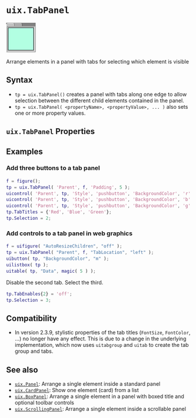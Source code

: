 # `uix.TabPanel`

![TabPanel](Images/bigicon_TabPanel.png "TabPanel")

Arrange elements in a panel with tabs for selecting which element is visible

## Syntax

* `tp = uix.TabPanel()` creates a panel with tabs along one edge to allow selection between the different child elements contained in the panel.
* `tp = uix.TabPanel( <propertyName>, <propertyValue>, ... )` also sets one or more property values.

## `uix.TabPanel` Properties

## Examples

### Add three buttons to a tab panel 
```matlab
f = figure();
tp = uix.TabPanel( 'Parent', f, 'Padding', 5 );
uicontrol( 'Parent', tp, 'Style', 'pushbutton', 'BackgroundColor', 'r' )
uicontrol( 'Parent', tp, 'Style', 'pushbutton', 'BackgroundColor', 'b' )
uicontrol( 'Parent', tp, 'Style', 'pushbutton', 'BackgroundColor', 'g' )
tp.TabTitles = {'Red', 'Blue', 'Green'};
tp.Selection = 2;
```

### Add controls to a tab panel in web graphics
```matlab
f = uifigure( "AutoResizeChildren", "off" );
tp = uix.TabPanel( "Parent", f, "TabLocation", "left" );
uibutton( tp, "BackgroundColor", "m" );
uilistbox( tp );
uitable( tp, "Data", magic( 5 ) );
```

Disable the second tab. Select the third.
```matlab
tp.TabEnables{2} = 'off';
tp.Selection = 3;
```

## Compatibility
* In version 2.3.9, stylistic properties of the tab titles (`FontSize`, `FontColor`, ...) no longer have any effect. This is due to a change in the underlying implementation, which now uses `uitabgroup` and `uitab` to create the tab group and tabs.

## See also
* [`uix.Panel`](uixPanel.md): Arrange a single element inside a standard panel
* [`uix.CardPanel`](uixCardPanel.md): Show one element (card) from a list
* [`uix.BoxPanel`](uixBoxPanel.md): Arrange a single element in a panel with boxed title and optional toolbar controls
* [`uix.ScrollingPanel`](uixScrollingPanel.md): Arrange a single element inside a scrollable panel